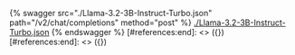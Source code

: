 [#references:start]: <> ({ "template": "openapi" })
[#references:start]: <> ({ "template": "openapi" })
{% swagger src="./Llama-3.2-3B-Instruct-Turbo.json" path="/v2/chat/completions" method="post" %}
[./Llama-3.2-3B-Instruct-Turbo.json](./Llama-3.2-3B-Instruct-Turbo.json)
{% endswagger %}
[#references:end]: <> ({})
[#references:end]: <> ({})